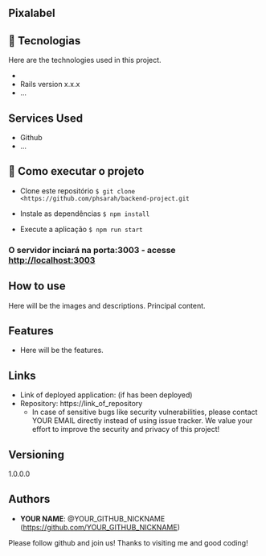 ## Pixalabel
 

 
 
## :hammer: Tecnologias 
 
Here are the technologies used in this project.
 
* 
* Rails version x.x.x
* ...
 
 
## Services Used
 
* Github
* ...
 
 
## :rocket: Como executar o projeto

- Clone este repositório
`$ git clone <https://github.com/phsarah/backend-project.git`

- Instale as dependências
`$ npm install`

- Execute a aplicação 
`$ npm run start`


### O servidor inciará na porta:3003 - acesse <http://localhost:3003>
 
## How to use
 
Here will be the images and descriptions. Principal content.
 
 
## Features
 
  - Here will be the features.
 
 
## Links
 
  - Link of deployed application: (if has been deployed)
  - Repository: https://link_of_repository
    - In case of sensitive bugs like security vulnerabilities, please contact
      YOUR EMAIL directly instead of using issue tracker. We value your effort
      to improve the security and privacy of this project!
 
 
## Versioning
 
1.0.0.0
 
 
## Authors
 
* **YOUR NAME**: @YOUR_GITHUB_NICKNAME (https://github.com/YOUR_GITHUB_NICKNAME)
 
 
Please follow github and join us!
Thanks to visiting me and good coding!
